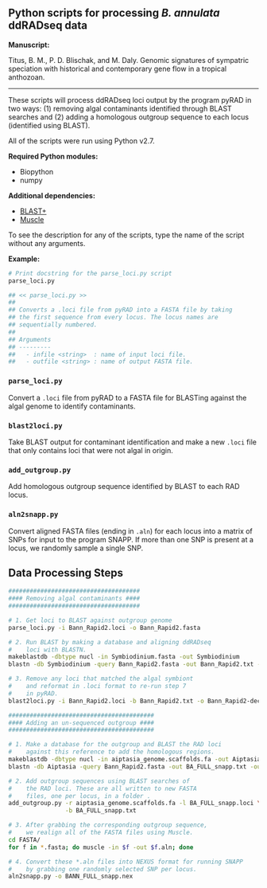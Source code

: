 ## Python scripts for processing *B. annulata* ddRADseq data

**Manuscript:**

Titus, B. M., P. D. Blischak, and M. Daly. Genomic signatures of
sympatric speciation with historical and contemporary gene flow in a tropical
anthozoan.

----

These scripts will process ddRADseq loci output by the program pyRAD in two ways:
(1) removing algal contaminants identified through BLAST searches and (2) adding
a homologous outgroup sequence to each locus (identified using BLAST).

All of the scripts were run using Python v2.7.

**Required Python modules:**

 - Biopython
 - numpy

**Additional dependencies:**

 - [BLAST+](https://blast.ncbi.nlm.nih.gov/Blast.cgi?PAGE_TYPE=BlastDocs&DOC_TYPE=Download)
 - [Muscle](https://www.drive5.com/muscle/downloads.htm)

To see the description for any of the scripts, type the name of the script
without any arguments.

**Example:**

```bash
# Print docstring for the parse_loci.py script
parse_loci.py
```

```bash
## << parse_loci.py >>
##
## Converts a .loci file from pyRAD into a FASTA file by taking
## the first sequence from every locus. The locus names are
## sequentially numbered.
##
## Arguments
## ---------
##   - infile <string>  : name of input loci file.
##   - outfile <string> : name of output FASTA file.
```

### `parse_loci.py`

Convert a `.loci` file from pyRAD to a FASTA file for BLASTing
against the algal genome to identify contaminants.

### `blast2loci.py`

Take BLAST output for contaminant identification and make a new `.loci` file that
only contains loci that were not algal in origin.

### `add_outgroup.py`

Add homologous outgroup sequence identified by BLAST to each RAD locus.

### `aln2snapp.py`

Convert aligned FASTA files (ending in `.aln`) for each locus into a matrix of
SNPs for input to the program SNAPP. If more than one SNP is present at a locus,
we randomly sample a single SNP.

## Data Processing Steps

```bash
#####################################
#### Removing algal contaminants ####
#####################################

# 1. Get loci to BLAST against outgroup genome
parse_loci.py -i Bann_Rapid2.loci -o Bann_Rapid2.fasta

# 2. Run BLAST by making a database and aligning ddRADseq
#    loci with BLASTN.
makeblastdb -dbtype nucl -in Symbiodinium.fasta -out Symbiodinium
blastn -db Symbiodinium -query Bann_Rapid2.fasta -out Bann_Rapid2.txt -outfmt 6

# 3. Remove any loci that matched the algal symbiont
#    and reformat in .loci format to re-run step 7
#    in pyRAD.
blast2loci.py -i Bann_Rapid2.loci -b Bann_Rapid2.txt -o Bann_Rapid2-decon.loci

#########################################
#### Adding an un-sequenced outgroup ####
#########################################

# 1. Make a database for the outgroup and BLAST the RAD loci
#    against this reference to add the homologous regions.
makeblastdb -dbtype nucl -in aiptasia_genome.scaffolds.fa -out Aiptasia
blastn -db Aiptasia -query Bann_Rapid2.fasta -out BA_FULL_snapp.txt -outfmt 6

# 2. Add outgroup sequences using BLAST searches of
#    the RAD loci. These are all written to new FASTA
#    files, one per locus, in a folder .
add_outgroup.py -r aiptasia_genome.scaffolds.fa -l BA_FULL_snapp.loci \
                -b BA_FULL_snapp.txt

# 3. After grabbing the corresponding outgroup sequence,
#    we realign all of the FASTA files using Muscle.
cd FASTA/
for f in *.fasta; do muscle -in $f -out $f.aln; done

# 4. Convert these *.aln files into NEXUS format for running SNAPP
#    by grabbing one randomly selected SNP per locus.
aln2snapp.py -o BANN_FULL_snapp.nex
```
